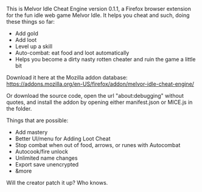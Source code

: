 This is Melvor Idle Cheat Engine version 0.1.1, a Firefox browser extension for the fun idle web game Melvor Idle. It helps you cheat and such, doing these things so far:
* Add gold
* Add loot
* Level up a skill
* Auto-combat: eat food and loot automatically
* Helps you become a dirty nasty rotten cheater and ruin the game a little bit

Download it here at the Mozilla addon database: https://addons.mozilla.org/en-US/firefox/addon/melvor-idle-cheat-engine/

Or download the source code, open the url "about:debugging" without quotes, and install the addon by opening either manifest.json or MICE.js in the folder.

Things that are possible:
* Add mastery
* Better UI/menu for Adding Loot Cheat
* Stop combat when out of food, arrows, or runes with Autocombat
* Autocook/fire unlock
* Unlimited name changes
* Export save unencrypted
* &more

Will the creator patch it up? Who knows.
